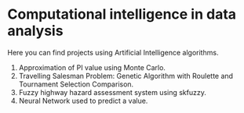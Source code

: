 # Computational intelligence in data analysis
Here you can find projects using Artificial Intelligence algorithms.
1. Approximation of PI value using Monte Carlo.
2. Travelling Salesman Problem: Genetic Algorithm with Roulette and Tournament Selection Comparison.
3. Fuzzy highway hazard assessment system using skfuzzy.
4. Neural Network used to predict a value.
